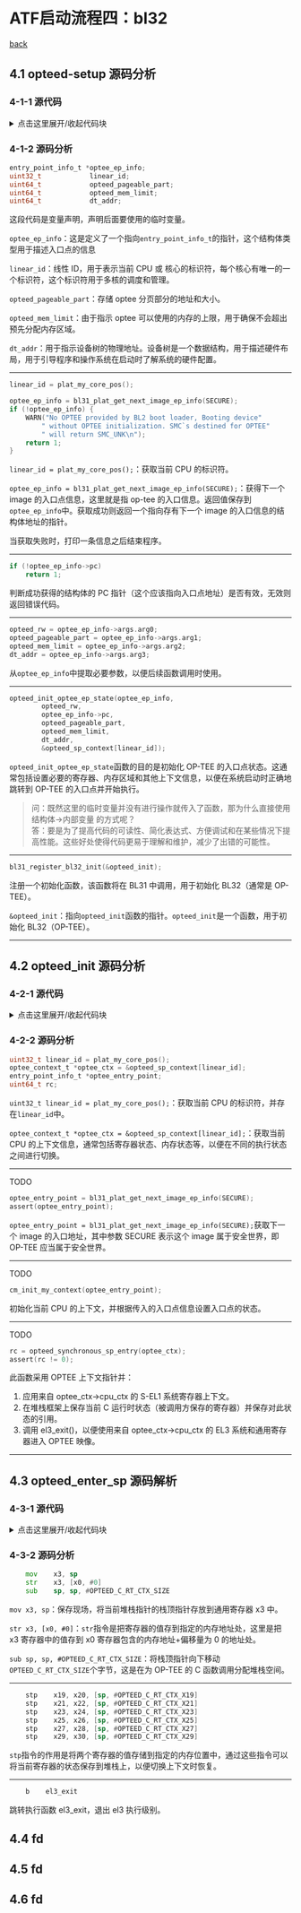 <!-- markdownlint-disable MD033 -->

# ATF启动流程四：bl32

[back](./ATF.md)

## 4.1 opteed-setup 源码分析

### 4-1-1 源代码

<details>
    <summary>点击这里展开/收起代码块</summary>

```C
static int32_t opteed_setup(void)
{
    entry_point_info_t *optee_ep_info;
    uint32_t linear_id;
    uint64_t opteed_pageable_part;
    uint64_t opteed_mem_limit;
    uint64_t dt_addr;

    linear_id = plat_my_core_pos();

    optee_ep_info = bl31_plat_get_next_image_ep_info(SECURE);
    if (!optee_ep_info) {
        WARN("No OPTEE provided by BL2 boot loader, Booting device"
            " without OPTEE initialization. SMC`s destined for OPTEE"
            " will return SMC_UNK\n");
        return 1;
    }

    if (!optee_ep_info->pc)
        return 1;

    opteed_rw = optee_ep_info->args.arg0;
    opteed_pageable_part = optee_ep_info->args.arg1;
    opteed_mem_limit = optee_ep_info->args.arg2;
    dt_addr = optee_ep_info->args.arg3;

    opteed_init_optee_ep_state(optee_ep_info,
                opteed_rw,
                optee_ep_info->pc,
                opteed_pageable_part,
                opteed_mem_limit,
                dt_addr,
                &opteed_sp_context[linear_id]);

    bl31_register_bl32_init(&opteed_init);

    return 0;
}
```

</details>

### 4-1-2 源码分析

```C
entry_point_info_t *optee_ep_info;
uint32_t            linear_id;
uint64_t            opteed_pageable_part;
uint64_t            opteed_mem_limit;
uint64_t            dt_addr;
```

这段代码是变量声明，声明后面要使用的临时变量。

`optee_ep_info`：这是定义了一个指向`entry_point_info_t`的指针，这个结构体类型用于描述入口点的信息

`linear_id`：线性 ID，用于表示当前 CPU 或 核心的标识符，每个核心有唯一的一个标识符，这个标识符用于多核的调度和管理。

`opteed_pageable_part`：存储 optee 分页部分的地址和大小。

`opteed_mem_limit`：由于指示 optee 可以使用的内存的上限，用于确保不会超出预先分配内存区域。

`dt_addr`：用于指示设备树的物理地址。设备树是一个数据结构，用于描述硬件布局，用于引导程序和操作系统在启动时了解系统的硬件配置。

---

```C
linear_id = plat_my_core_pos();

optee_ep_info = bl31_plat_get_next_image_ep_info(SECURE);
if (!optee_ep_info) {
    WARN("No OPTEE provided by BL2 boot loader, Booting device"
        " without OPTEE initialization. SMC`s destined for OPTEE"
        " will return SMC_UNK\n");
    return 1;
}
```

`linear_id = plat_my_core_pos();`：获取当前 CPU 的标识符。

`optee_ep_info = bl31_plat_get_next_image_ep_info(SECURE);`：获得下一个 image 的入口点信息，这里就是指 op-tee 的入口信息。返回值保存到 `optee_ep_info`中。获取成功则返回一个指向存有下一个 image 的入口信息的结构体地址的指针。

当获取失败时，打印一条信息之后结束程序。

---

```C
if (!optee_ep_info->pc)
    return 1;
```

判断成功获得的结构体的 PC 指针（这个应该指向入口点地址）是否有效，无效则返回错误代码。

---

```C
opteed_rw = optee_ep_info->args.arg0;
opteed_pageable_part = optee_ep_info->args.arg1;
opteed_mem_limit = optee_ep_info->args.arg2;
dt_addr = optee_ep_info->args.arg3;
```

从`optee_ep_info`中提取必要参数，以便后续函数调用时使用。

---

```C
opteed_init_optee_ep_state(optee_ep_info,
        opteed_rw,
        optee_ep_info->pc,
        opteed_pageable_part,
        opteed_mem_limit,
        dt_addr,
        &opteed_sp_context[linear_id]);
```

`opteed_init_optee_ep_state`函数的目的是初始化 OP-TEE 的入口点状态。这通常包括设置必要的寄存器、内存区域和其他上下文信息，以便在系统启动时正确地跳转到 OP-TEE 的入口点并开始执行。

> 问：既然这里的临时变量并没有进行操作就传入了函数，那为什么直接使用 结构体->内部变量 的方式呢？  
> 答：要是为了提高代码的可读性、简化表达式、方便调试和在某些情况下提高性能。这些好处使得代码更易于理解和维护，减少了出错的可能性。  

---

```C
bl31_register_bl32_init(&opteed_init);
```

注册一个初始化函数，该函数将在 BL31 中调用，用于初始化 BL32（通常是 OP-TEE）。

`&opteed_init`：指向`opteed_init`函数的指针。`opteed_init`是一个函数，用于初始化 BL32（OP-TEE）。

---

## 4.2 opteed_init 源码分析

### 4-2-1 源代码

<details>
    <summary>点击这里展开/收起代码块</summary>

```C

static int32_t opteed_init(void)
{
    uint32_t linear_id = plat_my_core_pos();
    optee_context_t *optee_ctx = &opteed_sp_context[linear_id];
    entry_point_info_t *optee_entry_point;
    uint64_t rc;

    optee_entry_point = bl31_plat_get_next_image_ep_info(SECURE);
    assert(optee_entry_point);

    cm_init_my_context(optee_entry_point);

    rc = opteed_synchronous_sp_entry(optee_ctx);
    assert(rc != 0);

    return rc;
}
```

</details>

### 4-2-2 源码分析

```C
uint32_t linear_id = plat_my_core_pos();
optee_context_t *optee_ctx = &opteed_sp_context[linear_id];
entry_point_info_t *optee_entry_point;
uint64_t rc;
```

`uint32_t linear_id = plat_my_core_pos();`：获取当前 CPU 的标识符，并存在`linear_id`中。

`optee_context_t *optee_ctx = &opteed_sp_context[linear_id];`：获取当前 CPU 的上下文信息，通常包括寄存器状态、内存状态等，以便在不同的执行状态之间进行切换。

---

TODO

```C
optee_entry_point = bl31_plat_get_next_image_ep_info(SECURE);
assert(optee_entry_point);
```

`optee_entry_point = bl31_plat_get_next_image_ep_info(SECURE);`获取下一个 image 的入口地址，其中参数 SECURE 表示这个 image 属于安全世界，即 OP-TEE 应当属于安全世界。

---

TODO

```C
cm_init_my_context(optee_entry_point);
```

初始化当前 CPU 的上下文，并根据传入的入口点信息设置入口点的状态。

---

TODO

```C
rc = opteed_synchronous_sp_entry(optee_ctx);
assert(rc != 0);
```

此函数采用 OPTEE 上下文指针并：

1. 应用来自 optee_ctx->cpu_ctx 的 S-EL1 系统寄存器上下文。
2. 在堆栈框架上保存当前 C 运行时状态（被调用方保存的寄存器）并保存对此状态的引用。
3. 调用 el3_exit()，以便使用来自 optee_ctx->cpu_ctx 的 EL3 系统和通用寄存器进入 OPTEE 映像。

---

## 4.3 opteed_enter_sp 源码解析

### 4-3-1 源代码

<details>
    <summary>点击这里展开/收起代码块</summary>

```asm
func opteed_enter_sp

    mov    x3, sp
    str    x3, [x0, #0]
    sub    sp, sp, #OPTEED_C_RT_CTX_SIZE

    stp    x19, x20, [sp, #OPTEED_C_RT_CTX_X19]
    stp    x21, x22, [sp, #OPTEED_C_RT_CTX_X21]
    stp    x23, x24, [sp, #OPTEED_C_RT_CTX_X23]
    stp    x25, x26, [sp, #OPTEED_C_RT_CTX_X25]
    stp    x27, x28, [sp, #OPTEED_C_RT_CTX_X27]
    stp    x29, x30, [sp, #OPTEED_C_RT_CTX_X29]

    b    el3_exit
endfunc opteed_enter_sp
```

</details>

### 4-3-2 源码分析

```asm
    mov    x3, sp
    str    x3, [x0, #0]
    sub    sp, sp, #OPTEED_C_RT_CTX_SIZE
```

`mov x3, sp`：保存现场，将当前堆栈指针的栈顶指针存放到通用寄存器 x3 中。

`str x3, [x0, #0]`：`str`指令是把寄存器的值存到指定的内存地址处，这里是把 x3 寄存器中的值存到 x0 寄存器包含的内存地址+偏移量为 0 的地址处。

`sub sp, sp, #OPTEED_C_RT_CTX_SIZE`：将栈顶指针向下移动`OPTEED_C_RT_CTX_SIZE`个字节，这是在为 OP-TEE 的 C 函数调用分配堆栈空间。

---

```asm
    stp    x19, x20, [sp, #OPTEED_C_RT_CTX_X19]
    stp    x21, x22, [sp, #OPTEED_C_RT_CTX_X21]
    stp    x23, x24, [sp, #OPTEED_C_RT_CTX_X23]
    stp    x25, x26, [sp, #OPTEED_C_RT_CTX_X25]
    stp    x27, x28, [sp, #OPTEED_C_RT_CTX_X27]
    stp    x29, x30, [sp, #OPTEED_C_RT_CTX_X29]
```

`stp`指令的作用是将两个寄存器的值存储到指定的内存位置中，通过这些指令可以将当前寄存器的状态保存到堆栈上，以便切换上下文时恢复。

---

```asm
    b    el3_exit
```

跳转执行函数 el3_exit，退出 el3 执行级别。

## 4.4 fd

## 4.5 fd

## 4.6 fd
